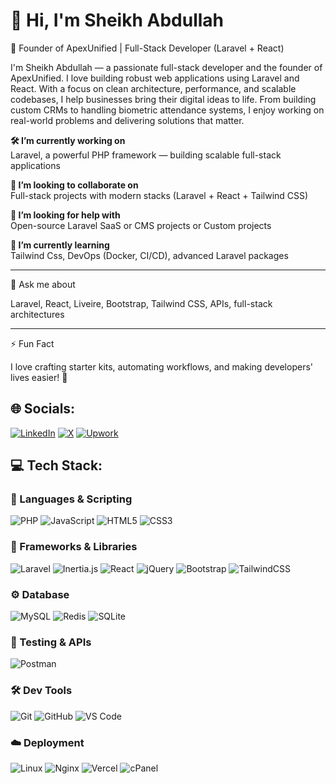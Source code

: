 # 👋 Hi, I'm Sheikh Abdullah

🚀 Founder of ApexUnified | Full-Stack Developer (Laravel + React)

I'm Sheikh Abdullah — a passionate full-stack developer and the founder of ApexUnified. I love building robust web applications using Laravel and React. With a focus on clean architecture, performance, and scalable codebases, I help businesses bring their digital ideas to life. From building custom CRMs to handling biometric attendance systems, I enjoy working on real-world problems and delivering solutions that matter.



**🛠 I’m currently working on**  
Laravel, a powerful PHP framework — building scalable full-stack applications

**🤝 I’m looking to collaborate on**  
Full-stack projects with modern stacks (Laravel + React + Tailwind CSS)

**🧠 I’m looking for help with**  
Open-source Laravel SaaS or CMS projects or Custom projects

**🌱 I’m currently learning**  
Tailwind Css, DevOps (Docker, CI/CD), advanced Laravel packages


---

💬 Ask me about

Laravel, React, Liveire, Bootstrap, Tailwind CSS, APIs, full-stack architectures

---
⚡ Fun Fact

I love crafting starter kits, automating workflows, and making developers' lives easier! 🚀


## 🌐 Socials:

[![LinkedIn](https://img.shields.io/badge/LinkedIn-0A66C2?style=for-the-badge&logo=linkedin&logoColor=white)](https://www.linkedin.com/in/sheikh-muhammad-abdullah-44a203262)
[![X](https://img.shields.io/badge/X-000000?style=for-the-badge&logo=twitter&logoColor=white)](https://x.com/SMAbdullah_2004)
[![Upwork](https://img.shields.io/badge/Upwork-6FDA44?style=for-the-badge&logo=upwork&logoColor=white)](https://www.upwork.com/freelancers/~01e1e6ec6ba19190d4)


## 💻 Tech Stack:

### 🧠 Languages & Scripting
![PHP](https://img.shields.io/badge/PHP-777BB4?style=for-the-badge&logo=php&logoColor=white)
![JavaScript](https://img.shields.io/badge/JavaScript-F7DF1E?style=for-the-badge&logo=javascript&logoColor=black)
![HTML5](https://img.shields.io/badge/HTML5-E34F26?style=for-the-badge&logo=html5&logoColor=white)
![CSS3](https://img.shields.io/badge/CSS3-1572B6?style=for-the-badge&logo=css3&logoColor=white)

### 🚀 Frameworks & Libraries
![Laravel](https://img.shields.io/badge/Laravel-FF2D20?style=for-the-badge&logo=laravel&logoColor=white)
![Inertia.js](https://img.shields.io/badge/Inertia.js-2D3748?style=for-the-badge&logo=inertia&logoColor=white)
![React](https://img.shields.io/badge/React-20232A?style=for-the-badge&logo=react&logoColor=61DAFB)
![jQuery](https://img.shields.io/badge/jQuery-0769AD?style=for-the-badge&logo=jquery&logoColor=white)
![Bootstrap](https://img.shields.io/badge/Bootstrap-563D7C?style=for-the-badge&logo=bootstrap&logoColor=white)
![TailwindCSS](https://img.shields.io/badge/Tailwind_CSS-38B2AC?style=for-the-badge&logo=tailwind-css&logoColor=white)

### ⚙️ Database
![MySQL](https://img.shields.io/badge/MySQL-4479A1?style=for-the-badge&logo=mysql&logoColor=white)
![Redis](https://img.shields.io/badge/Redis-DC382D?style=for-the-badge&logo=redis&logoColor=white)
![SQLite](https://img.shields.io/badge/SQLite-003B57?style=for-the-badge&logo=sqlite&logoColor=white)

### 🧪 Testing & APIs
![Postman](https://img.shields.io/badge/Postman-FF6C37?style=for-the-badge&logo=postman&logoColor=white)

### 🛠 Dev Tools
![Git](https://img.shields.io/badge/Git-F05032?style=for-the-badge&logo=git&logoColor=white)
![GitHub](https://img.shields.io/badge/GitHub-181717?style=for-the-badge&logo=github&logoColor=white)
![VS Code](https://img.shields.io/badge/VS_Code-007ACC?style=for-the-badge&logo=visual-studio-code&logoColor=white)

### ☁️ Deployment
![Linux](https://img.shields.io/badge/Linux-FCC624?style=for-the-badge&logo=linux&logoColor=black)
![Nginx](https://img.shields.io/badge/Nginx-009639?style=for-the-badge&logo=nginx&logoColor=white)
![Vercel](https://img.shields.io/badge/Vercel-000000?style=for-the-badge&logo=vercel&logoColor=white)
![cPanel](https://img.shields.io/badge/cPanel-E95420?style=for-the-badge&logo=cpanel&logoColor=white)
